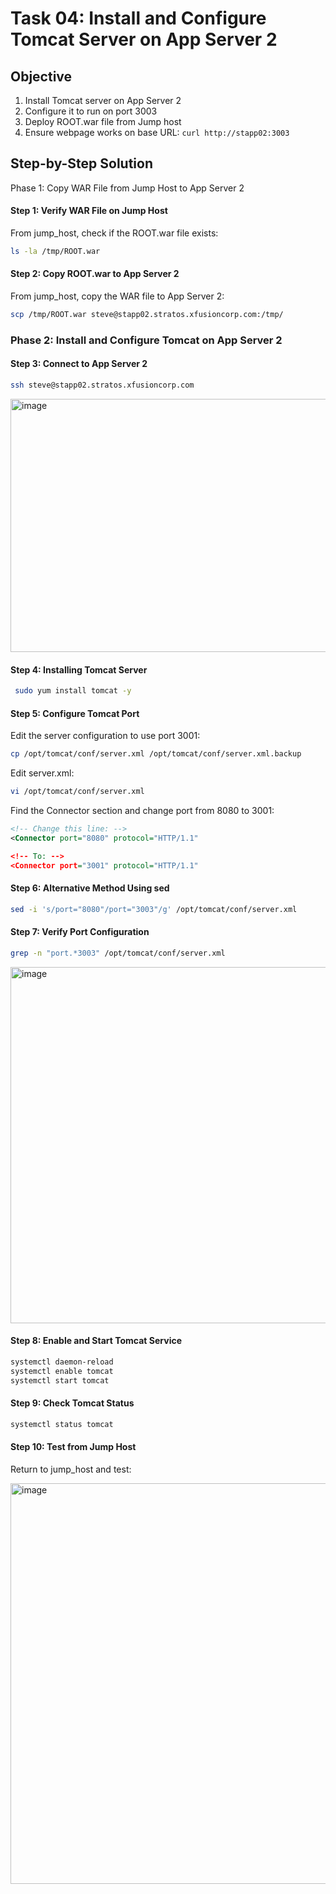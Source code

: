 # Task 04: Install and Configure Tomcat Server on App Server 2

## Objective

1. Install Tomcat server on App Server 2
2. Configure it to run on port 3003
3. Deploy ROOT.war file from Jump host
4. Ensure webpage works on base URL: `curl http://stapp02:3003`


## Step-by-Step Solution


Phase 1: Copy WAR File from Jump Host to App Server 2

#### Step 1: Verify WAR File on Jump Host

From jump_host, check if the ROOT.war file exists:

```bash
ls -la /tmp/ROOT.war
```

#### Step 2: Copy ROOT.war to App Server 2

From jump_host, copy the WAR file to App Server 2:

```bash
scp /tmp/ROOT.war steve@stapp02.stratos.xfusioncorp.com:/tmp/
```

### Phase 2: Install and Configure Tomcat on App Server 2

#### Step 3: Connect to App Server 2

```bash
ssh steve@stapp02.stratos.xfusioncorp.com
```


<img width="1577" height="405" alt="image" src="https://github.com/user-attachments/assets/9d623bfb-969c-4503-9339-369a544d9ae3" />


#### Step 4: Installing Tomcat Server

```bash
 sudo yum install tomcat -y
```


#### Step 5: Configure Tomcat Port

Edit the server configuration to use port 3001:

```bash
cp /opt/tomcat/conf/server.xml /opt/tomcat/conf/server.xml.backup
```

Edit server.xml:

```bash
vi /opt/tomcat/conf/server.xml
```

Find the Connector section and change port from 8080 to 3001:

```xml
<!-- Change this line: -->
<Connector port="8080" protocol="HTTP/1.1"

<!-- To: -->
<Connector port="3001" protocol="HTTP/1.1"
```

#### Step 6: Alternative Method Using sed

```bash
sed -i 's/port="8080"/port="3003"/g' /opt/tomcat/conf/server.xml
```

#### Step 7: Verify Port Configuration

```bash
grep -n "port.*3003" /opt/tomcat/conf/server.xml
```

<img width="1188" height="570" alt="image" src="https://github.com/user-attachments/assets/304c7671-bdbe-416c-bf95-80c8a1fa54cb" />


#### Step 8: Enable and Start Tomcat Service

```bash
systemctl daemon-reload
systemctl enable tomcat
systemctl start tomcat
```

#### Step 9: Check Tomcat Status

```bash
systemctl status tomcat
```


#### Step 10: Test from Jump Host

Return to jump_host and test:

<img width="1188" height="641" alt="image" src="https://github.com/user-attachments/assets/e24a74b7-26a0-4478-9782-07f35d32dcf4" />

